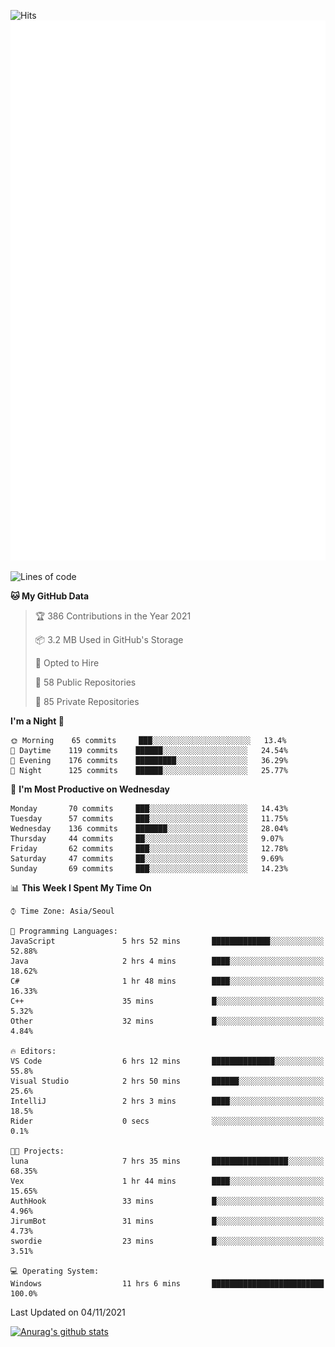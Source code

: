 ![Hits](https://hits.seeyoufarm.com/api/count/incr/badge.svg?url=https%3A%2F%2Fgithub.com%2Fkokose1234&count_bg=%2379C83D&title_bg=%23555555&icon=apple.svg&icon_color=%23E7E7E7&title=hits&edge_flat=false)
<br/>
![Metrics](https://github.com/kokose1234/kokose1234/blob/main/github-metrics.svg)

<!--START_SECTION:waka-->
![Lines of code](https://img.shields.io/badge/From%20Hello%20World%20I%27ve%20Written-11.7%20million%20lines%20of%20code-blue)

**🐱 My GitHub Data** 

> 🏆 386 Contributions in the Year 2021
 > 
> 📦 3.2 MB Used in GitHub's Storage 
 > 
> 💼 Opted to Hire
 > 
> 📜 58 Public Repositories 
 > 
> 🔑 85 Private Repositories  
 > 
**I'm a Night 🦉** 

```text
🌞 Morning    65 commits     ███░░░░░░░░░░░░░░░░░░░░░░   13.4% 
🌆 Daytime    119 commits    ██████░░░░░░░░░░░░░░░░░░░   24.54% 
🌃 Evening    176 commits    █████████░░░░░░░░░░░░░░░░   36.29% 
🌙 Night      125 commits    ██████░░░░░░░░░░░░░░░░░░░   25.77%

```
📅 **I'm Most Productive on Wednesday** 

```text
Monday       70 commits     ███░░░░░░░░░░░░░░░░░░░░░░   14.43% 
Tuesday      57 commits     ███░░░░░░░░░░░░░░░░░░░░░░   11.75% 
Wednesday    136 commits    ███████░░░░░░░░░░░░░░░░░░   28.04% 
Thursday     44 commits     ██░░░░░░░░░░░░░░░░░░░░░░░   9.07% 
Friday       62 commits     ███░░░░░░░░░░░░░░░░░░░░░░   12.78% 
Saturday     47 commits     ██░░░░░░░░░░░░░░░░░░░░░░░   9.69% 
Sunday       69 commits     ███░░░░░░░░░░░░░░░░░░░░░░   14.23%

```


📊 **This Week I Spent My Time On** 

```text
⌚︎ Time Zone: Asia/Seoul

💬 Programming Languages: 
JavaScript               5 hrs 52 mins       █████████████░░░░░░░░░░░░   52.88% 
Java                     2 hrs 4 mins        ████░░░░░░░░░░░░░░░░░░░░░   18.62% 
C#                       1 hr 48 mins        ████░░░░░░░░░░░░░░░░░░░░░   16.33% 
C++                      35 mins             █░░░░░░░░░░░░░░░░░░░░░░░░   5.32% 
Other                    32 mins             █░░░░░░░░░░░░░░░░░░░░░░░░   4.84%

🔥 Editors: 
VS Code                  6 hrs 12 mins       ██████████████░░░░░░░░░░░   55.8% 
Visual Studio            2 hrs 50 mins       ██████░░░░░░░░░░░░░░░░░░░   25.6% 
IntelliJ                 2 hrs 3 mins        ████░░░░░░░░░░░░░░░░░░░░░   18.5% 
Rider                    0 secs              ░░░░░░░░░░░░░░░░░░░░░░░░░   0.1%

🐱‍💻 Projects: 
luna                     7 hrs 35 mins       █████████████████░░░░░░░░   68.35% 
Vex                      1 hr 44 mins        ████░░░░░░░░░░░░░░░░░░░░░   15.65% 
AuthHook                 33 mins             █░░░░░░░░░░░░░░░░░░░░░░░░   4.96% 
JirumBot                 31 mins             █░░░░░░░░░░░░░░░░░░░░░░░░   4.73% 
swordie                  23 mins             █░░░░░░░░░░░░░░░░░░░░░░░░   3.51%

💻 Operating System: 
Windows                  11 hrs 6 mins       █████████████████████████   100.0%

```


 Last Updated on 04/11/2021
<!--END_SECTION:waka-->

[![Anurag's github stats](https://github-readme-stats.vercel.app/api?username=kokose1234&theme=dracula)](https://github.com/anuraghazra/github-readme-stats)



	
